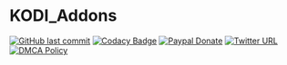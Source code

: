 # KODI_Addons
[![GitHub last commit](https://img.shields.io/github/last-commit/Lunatixz/KODI_Addons.svg?style=flat-square)](https://github.com/Lunatixz/KODI_Addons/commits/master)
[![Codacy Badge](https://img.shields.io/codacy/grade/efcc007bd689449f8cf89569ac6a311b/master.svg?style=flat-square)](https://github.com/Lunatixz/KODI_Addons)
[![Paypal Donate](https://img.shields.io/badge/paypal-donate-blue.svg?style=flat-square)](https://paypal.me/Lunatixz)
[![Twitter URL](https://img.shields.io/twitter/url/http/shields.io.svg?style=flat-square)](https://twitter.com/PseudoTV_Live)
[![DMCA Policy](https://img.shields.io/badge/DMCA-Policy-lightgrey.svg?style=flat-square)](https://github.com/Lunatixz/KODI_Addons/raw/master/DMCA.md)
